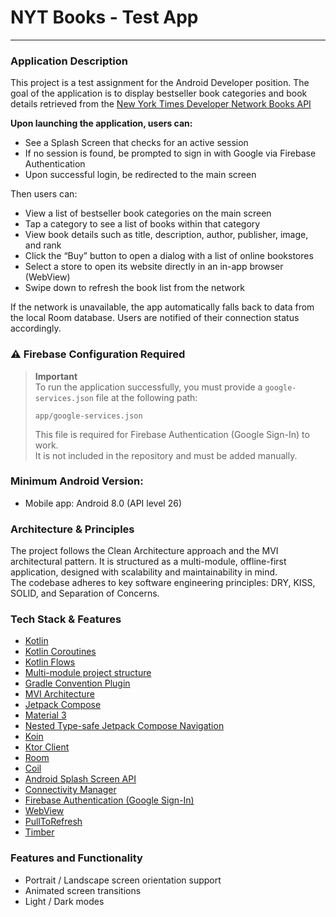 # NYT Books - Test App

---

### Application Description

This project is a test assignment for the Android Developer position.
The goal of the application is to display bestseller book categories and book details retrieved from
the [New York Times Developer Network Books API](https://developer.nytimes.com/)

**Upon launching the application, users can:**

- See a Splash Screen that checks for an active session
- If no session is found, be prompted to sign in with Google via Firebase Authentication
- Upon successful login, be redirected to the main screen

Then users can:

- View a list of bestseller book categories on the main screen
- Tap a category to see a list of books within that category
- View book details such as title, description, author, publisher, image, and rank
- Click the “Buy” button to open a dialog with a list of online bookstores
- Select a store to open its website directly in an in-app browser (WebView)
- Swipe down to refresh the book list from the network

If the network is unavailable, the app automatically falls back to data from the local Room
database.
Users are notified of their connection status accordingly.

### ⚠️ Firebase Configuration Required

> **Important**  
> To run the application successfully, you must provide a `google-services.json` file at the
> following path:
> ```
> app/google-services.json
> ```
> This file is required for Firebase Authentication (Google Sign-In) to work.  
> It is not included in the repository and must be added manually.

### Minimum Android Version:

- Mobile app: Android 8.0 (API level 26)

### Architecture & Principles

The project follows the Clean Architecture approach and the MVI architectural pattern.
It is structured as a multi-module, offline-first application, designed with scalability and
maintainability in mind.  
The codebase adheres to key software engineering principles: DRY, KISS, SOLID, and Separation of
Concerns.

### Tech Stack & Features

- [Kotlin](https://kotlinlang.org/docs/android-overview.html#)
- [Kotlin Coroutines](https://kotlinlang.org/docs/coroutines-overview.html#)
- [Kotlin Flows](https://kotlinlang.org/api/kotlinx.coroutines/kotlinx-coroutines-core/kotlinx.coroutines.flow/-flow/#)
- [Multi-module project structure](https://developer.android.com/topic/modularization)
- [Gradle Convention Plugin](https://docs.gradle.org/current/userguide/plugins.html)
- [MVI Architecture](https://developer.android.com/topic/architecture)
- [Jetpack Compose](https://developer.android.com/develop/ui/compose/documentation)
- [Material 3](https://developer.android.com/develop/ui/compose/designsystems/material3)
- [Nested Type-safe Jetpack Compose Navigation](https://developer.android.com/develop/ui/compose/navigation)
- [Koin](https://insert-koin.io/docs/quickstart/android/)
- [Ktor Client](https://ktor.io/docs/welcome.html)
- [Room](https://developer.android.com/jetpack/androidx/releases/room)
- [Coil](https://coil-kt.github.io/coil/)
- [Android Splash Screen API](https://developer.android.com/develop/ui/views/launch/splash-screen)
- [Connectivity Manager](https://developer.android.com/training/monitoring-device-state/connectivity-status-type)
- [Firebase Authentication (Google Sign-In)](https://firebase.google.com/docs/auth/android/google-signin)
- [WebView](https://developer.android.com/develop/ui/views/layout/webapps/webview)
- [PullToRefresh](https://developer.android.com/develop/ui/compose/components/pull-to-refresh)
- [Timber](https://github.com/JakeWharton/timber)

### Features and Functionality

- Portrait / Landscape screen orientation support
- Animated screen transitions
- Light / Dark modes
